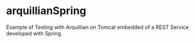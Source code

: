 arquillianSpring
================

Example of Testing with Arquillian on Tomcat embedded of a REST Service developed with Spring.

